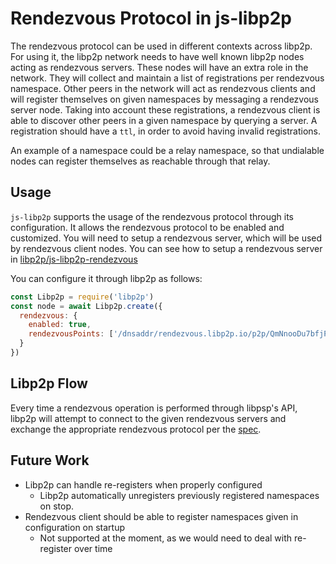 # Rendezvous Protocol in js-libp2p

The rendezvous protocol can be used in different contexts across libp2p. For using it, the libp2p network needs to have well known libp2p nodes acting as rendezvous servers. These nodes will have an extra role in the network. They will collect and maintain a list of registrations per rendezvous namespace. Other peers in the network will act as rendezvous clients and will register themselves on given namespaces by messaging a rendezvous server node. Taking into account these registrations, a rendezvous client is able to discover other peers in a given namespace by querying a server. A registration should have a `ttl`, in order to avoid having invalid registrations.

An example of a namespace could be a relay namespace, so that undialable nodes can register themselves as reachable through that relay.

## Usage

`js-libp2p` supports the usage of the rendezvous protocol through its configuration. It allows the rendezvous protocol to be enabled and customized. You will need to setup a rendezvous server, which will be used by rendezvous client nodes. You can see how to setup a rendezvous server in [libp2p/js-libp2p-rendezvous](https://github.com/libp2p/js-libp2p-rendezvous)

You can configure it through libp2p as follows:

```js
const Libp2p = require('libp2p')
const node = await Libp2p.create({
  rendezvous: {
    enabled: true,
    rendezvousPoints: ['/dnsaddr/rendezvous.libp2p.io/p2p/QmNnooDu7bfjPFoTZYxMNLWUQJyrVwtbZg5gBMjTezGAJP']
  }
})
```

## Libp2p Flow

Every time a rendezvous operation is performed through libpsp's API, libp2p will attempt to connect to the given rendezvous servers and exchange the appropriate rendezvous protocol per the [spec](https://github.com/libp2p/specs/tree/master/rendezvous).

## Future Work

- Libp2p can handle re-registers when properly configured
  - Libp2p automatically unregisters previously registered namespaces on stop.
- Rendezvous client should be able to register namespaces given in configuration on startup
  - Not supported at the moment, as we would need to deal with re-register over time